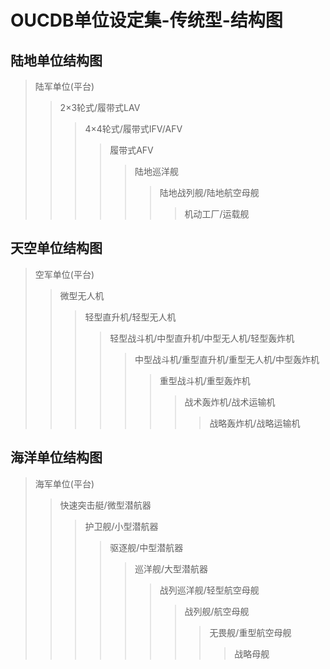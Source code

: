 # OUCDB单位设定集-传统型-结构图

## 陆地单位结构图

> 陆军单位(平台)
> > 2×3轮式/履带式LAV
> > > 4×4轮式/履带式IFV/AFV
> > > > 履带式AFV
> > > > > 陆地巡洋舰
> > > > > > 陆地战列舰/陆地航空母舰
> > > > > > > 机动工厂/运载舰



## 天空单位结构图

> 空军单位(平台)
> > 微型无人机
> > > 轻型直升机/轻型无人机
> > > > 轻型战斗机/中型直升机/中型无人机/轻型轰炸机
> > > > > 中型战斗机/重型直升机/重型无人机/中型轰炸机
> > > > > > 重型战斗机/重型轰炸机
> > > > > > > 战术轰炸机/战术运输机
> > > > > > >
> > > > > > > > 战略轰炸机/战略运输机

## 海洋单位结构图

> 海军单位(平台)
>
> > 快速突击艇/微型潜航器
> >
> > > 护卫舰/小型潜航器
> > >
> > > > 驱逐舰/中型潜航器
> > > >
> > > > > 巡洋舰/大型潜航器
> > > > >
> > > > > > 战列巡洋舰/轻型航空母舰
> > > > > >
> > > > > > > 战列舰/航空母舰
> > > > > > >
> > > > > > > > 无畏舰/重型航空母舰
> > > > > > > >
> > > > > > > > > 战略母舰